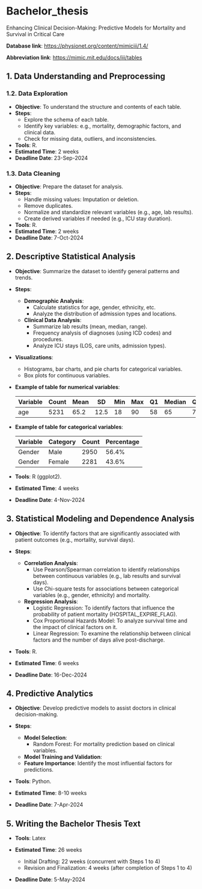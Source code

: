 # Bachelor_thesis
Enhancing Clinical Decision-Making: Predictive Models for Mortality and Survival in Critical Care

**Database link**: <https://physionet.org/content/mimiciii/1.4/>

**Abbreviation link**: <https://mimic.mit.edu/docs/iii/tables>

## 1. Data Understanding and Preprocessing

### 1.2. Data Exploration
- **Objective**: To understand the structure and contents of each table.
- **Steps**:
  - Explore the schema of each table.
  - Identify key variables: e.g., mortality, demographic factors, and clinical data.
  - Check for missing data, outliers, and inconsistencies.
- **Tools**: R.
- **Estimated Time**: 2 weeks
- **Deadline Date**: 23-Sep-2024

### 1.3. Data Cleaning
- **Objective**: Prepare the dataset for analysis.
- **Steps**:
  - Handle missing values: Imputation or deletion.
  - Remove duplicates.
  - Normalize and standardize relevant variables (e.g., age, lab results).
  - Create derived variables if needed (e.g., ICU stay duration).
- **Tools**: R.
- **Estimated Time**: 2 weeks
- **Deadline Date**: 7-Oct-2024

## 2. Descriptive Statistical Analysis
- **Objective**: Summarize the dataset to identify general patterns and trends.
- **Steps**:
  - **Demographic Analysis**:
    - Calculate statistics for age, gender, ethnicity, etc.
    - Analyze the distribution of admission types and locations.
  - **Clinical Data Analysis**:
    - Summarize lab results (mean, median, range).
    - Frequency analysis of diagnoses (using ICD codes) and procedures.
    - Analyze ICU stays (LOS, care units, admission types).

- **Visualizations**:
  - Histograms, bar charts, and pie charts for categorical variables.
  - Box plots for continuous variables.
  
- **Example of table for numerical variables**:

  | Variable | Count | Mean | SD   | Min | Max | Q1  | Median | Q3  |
  |----------|-------|------|------|-----|-----|-----|--------|-----|
  | age      | 5231  | 65.2 | 12.5 | 18  | 90  | 58  | 65     | 75  |

- **Example of table for categorical variables**:

  | Variable | Category | Count | Percentage |
  |----------|----------|-------|------------|
  | Gender   | Male     | 2950  | 56.4%      |
  | Gender   | Female   | 2281  | 43.6%      |

- **Tools**: R (ggplot2).
- **Estimated Time**: 4 weeks
- **Deadline Date**: 4-Nov-2024

## 3. Statistical Modeling and Dependence Analysis
- **Objective**: To identify factors that are significantly associated with patient outcomes (e.g., mortality, survival days).
- **Steps**:
  - **Correlation Analysis**:
    - Use Pearson/Spearman correlation to identify relationships between continuous variables (e.g., lab results and survival days).
    - Use Chi-square tests for associations between categorical variables (e.g., gender, ethnicity) and mortality.
  - **Regression Analysis**:
    - Logistic Regression: To identify factors that influence the probability of patient mortality (HOSPITAL_EXPIRE_FLAG).
    - Cox Proportional Hazards Model: To analyze survival time and the impact of clinical factors on it.
    - Linear Regression: To examine the relationship between clinical factors and the number of days alive post-discharge.
  
- **Tools**: R.
- **Estimated Time**: 6 weeks
- **Deadline Date**: 16-Dec-2024

## 4. Predictive Analytics
- **Objective**: Develop predictive models to assist doctors in clinical decision-making.
- **Steps**:
  - **Model Selection**:
    - Random Forest: For mortality prediction based on clinical variables.
  - **Model Training and Validation**:
  - **Feature Importance**: Identify the most influential factors for predictions.
  
- **Tools**: Python.
- **Estimated Time**: 8-10 weeks
- **Deadline Date**: 7-Apr-2024

## 5. Writing the Bachelor Thesis Text
- **Tools**: Latex
- **Estimated Time**: 26 weeks
  - Initial Drafting: 22 weeks (concurrent with Steps 1 to 4)
  - Revision and Finalization: 4 weeks (after completion of Steps 1 to 4)
  
- **Deadline Date**: 5-May-2024
